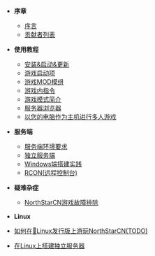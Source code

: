 - **序章**

  - [序言](README.md)
  - [贡献者列表](contributors.md)

- **使用教程**

  - [安装&启动&更新](installing-northstar/basic-setup.md)
  - [游戏启动项](using-northstar/launch-arguments.md)
  - [游戏MOD模组](using-northstar/mods.md)
  - [游戏内指令](using-northstar/commands.md)
  - [游戏模式简介](using-northstar/gamemodes.md)
  - [服务器浏览器](using-northstar/server-browser.md)
  - [以您的电脑作为主机进行多人游戏](servers/dedicated-server/basic-listen-server.md)

- **服务端**

  - [服务端环境要求](servers/dedicated-server/basic-requirements.md)
  - [独立服务端](servers/dedicated-server/README.md)
  - [Windows端搭建实践](TEST.md)
  - [RCON(远程控制台)](servers/dedicated-server/RCON.md)

- **疑难杂症**

  - [NorthStarCN游戏故障排除](installing-northstar/troubleshooting.md)

- **Linux**
 
 - [如何在🐧Linux发行版上游玩NorthStarCN(TODO)](installing-northstar/playing-on-linux.md)
 - [在Linux上搭建独立服务器](servers/dedicated-server/hosting-on-linux.md)